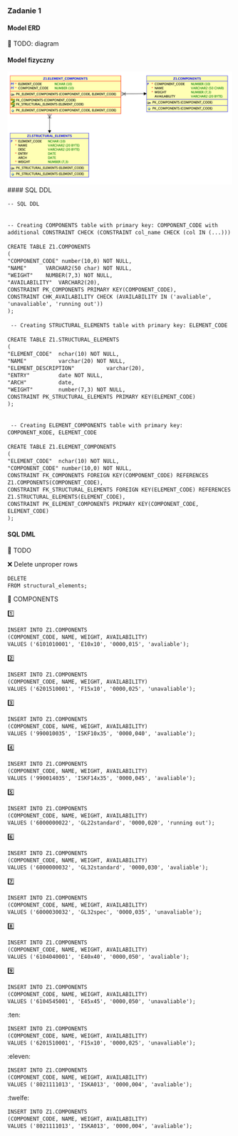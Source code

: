 ### Zadanie 1

#### Model ERD
:pencil: TODO: diagram

#### Model fizyczny

<img src="https://github.com/pawlowskaanna/sandbox-sql/blob/master/exercises/1/pictures/z1.png" width="800" >
#### SQL DDL

    -- SQL DDL
    
    
    -- Creating COMPONENTS table with primary key: COMPONENT_CODE with additional CONSTRAINT CHECK (CONSTRAINT col_name CHECK (col IN (...)))

    CREATE TABLE Z1.COMPONENTS 
    (	
    "COMPONENT_CODE" number(10,0) NOT NULL,
    "NAME"      VARCHAR2(50 char) NOT NULL,
    "WEIGHT"    NUMBER(7,3) NOT NULL,
    "AVAILABILITY"  VARCHAR2(20), 
    CONSTRAINT PK_COMPONENTS PRIMARY KEY(COMPONENT_CODE),
    CONSTRAINT CHK_AVAILABILITY CHECK (AVAILABILITY IN ('avaliable', 'unavaliable', 'running out'))
    );
    
     -- Creating STRUCTURAL_ELEMENTS table with primary key: ELEMENT_CODE
     
    CREATE TABLE Z1.STRUCTURAL_ELEMENTS 
    (	
    "ELEMENT_CODE"  nchar(10) NOT NULL,
    "NAME"          varchar(20) NOT NULL,
    "ELEMENT_DESCRIPTION"          varchar(20),
    "ENTRY"         date NOT NULL,
    "ARCH"          date,
    "WEIGHT"        number(7,3) NOT NULL,
    CONSTRAINT PK_STRUCTURAL_ELEMENTS PRIMARY KEY(ELEMENT_CODE)
    );
    
    
     -- Creating ELEMENT_COMPONENTS table with primary key: COMPONENT_KODE, ELEMENT_CODE

    CREATE TABLE Z1.ELEMENT_COMPONENTS 
    (	
    "ELEMENT_CODE"  nchar(10) NOT NULL,
    "COMPONENT_CODE" number(10,0) NOT NULL,
    CONSTRAINT FK_COMPONENTS FOREIGN KEY(COMPONENT_CODE) REFERENCES Z1.COMPONENTS(COMPONENT_CODE),
    CONSTRAINT FK_STRUCTURAL_ELEMENTS FOREIGN KEY(ELEMENT_CODE) REFERENCES Z1.STRUCTURAL_ELEMENTS(ELEMENT_CODE),
    CONSTRAINT PK_ELEMENT_COMPONENTS PRIMARY KEY(COMPONENT_CODE, ELEMENT_CODE)
    );

#### SQL DML
:pencil: TODO

:x: Delete unproper rows

    DELETE
    FROM structural_elements;

:rocket: COMPONENTS    

:one:
    
    INSERT INTO Z1.COMPONENTS 
    (COMPONENT_CODE, NAME, WEIGHT, AVAILABILITY) 
    VALUES ('6101010001', 'E10x10', '0000,015', 'avaliable');

 :two:
 
    INSERT INTO Z1.COMPONENTS 
    (COMPONENT_CODE, NAME, WEIGHT, AVAILABILITY) 
    VALUES ('6201510001', 'F15x10', '0000,025', 'unavaliable');

:three:

    INSERT INTO Z1.COMPONENTS 
    (COMPONENT_CODE, NAME, WEIGHT, AVAILABILITY) 
    VALUES ('990010035', 'ISKF10x35', '0000,040', 'avaliable');
    
:four:

    INSERT INTO Z1.COMPONENTS 
    (COMPONENT_CODE, NAME, WEIGHT, AVAILABILITY) 
    VALUES ('990014035', 'ISKF14x35', '0000,045', 'avaliable');

:five:

    INSERT INTO Z1.COMPONENTS 
    (COMPONENT_CODE, NAME, WEIGHT, AVAILABILITY) 
    VALUES ('6000000022', 'GL22standard', '0000,020', 'running out');
    
:six:

    INSERT INTO Z1.COMPONENTS 
    (COMPONENT_CODE, NAME, WEIGHT, AVAILABILITY) 
    VALUES ('6000000032', 'GL32standard', '0000,030', 'avaliable');
    
:seven:

    INSERT INTO Z1.COMPONENTS 
    (COMPONENT_CODE, NAME, WEIGHT, AVAILABILITY) 
    VALUES ('6000030032', 'GL32spec', '0000,035', 'unavaliable');
    
:eight:

    INSERT INTO Z1.COMPONENTS 
    (COMPONENT_CODE, NAME, WEIGHT, AVAILABILITY) 
    VALUES ('6104040001', 'E40x40', '0000,050', 'avaliable');
    
:nine:

    INSERT INTO Z1.COMPONENTS 
    (COMPONENT_CODE, NAME, WEIGHT, AVAILABILITY) 
    VALUES ('6104545001', 'E45x45', '0000,050', 'unavaliable');

:ten:

    INSERT INTO Z1.COMPONENTS 
    (COMPONENT_CODE, NAME, WEIGHT, AVAILABILITY) 
    VALUES ('6201510001', 'F15x10', '0000,025', 'unavaliable');

:eleven:

    INSERT INTO Z1.COMPONENTS 
    (COMPONENT_CODE, NAME, WEIGHT, AVAILABILITY) 
    VALUES ('8021111013', 'ISKA013', '0000,004', 'avaliable');
    
:twelfe:

    INSERT INTO Z1.COMPONENTS 
    (COMPONENT_CODE, NAME, WEIGHT, AVAILABILITY) 
    VALUES ('8021111013', 'ISKA013', '0000,004', 'avaliable');
